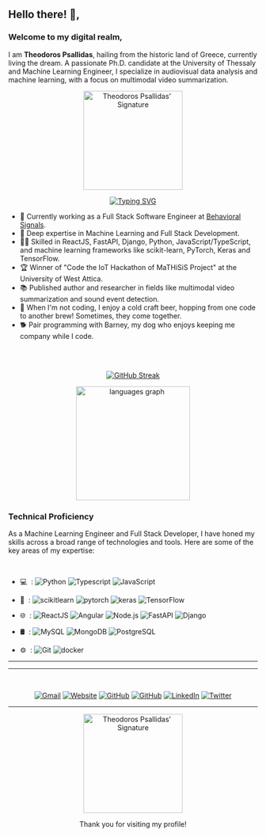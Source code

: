 ## Hello there! 👋,

### Welcome to my digital realm,

I am **Theodoros Psallidas**, hailing from the historic land of Greece, currently living the dream. A passionate Ph.D. candidate at the University of Thessaly and Machine Learning Engineer, I specialize in audiovisual data analysis and machine learning, with a focus on multimodal video summarization.


<div align="center">
    <img src="https://theopsall.github.io/tpsallidas/assets/signature_white-f352c47c.svg" alt="Theodoros Psallidas' Signature" width="200"/>
</div>

<div align="center">

[![Typing SVG](https://readme-typing-svg.demolab.com?font=Fira+Code&pause=1000&random=false&width=435&lines=Full+Stack+Software+Developer;Machine+Learning+Engineer)](https://git.io/typing-svg)

</div>

- 🔭 Currently working as a Full Stack Software Engineer at [Behavioral Signals](https://behavioralsignals.com/).
- 🌱 Deep expertise in Machine Learning and Full Stack Development.
- 👨‍💻 Skilled in ReactJS, FastAPI, Django, Python, JavaScript/TypeScript, and machine learning frameworks like scikit-learn, PyTorch, Keras and TensorFlow.
- 🏆 Winner of "Code the IoT Hackathon of MaTHiSiS Project" at the University of West Attica.
- 📚 Published author and researcher in fields like multimodal video summarization and sound event detection.
- 🍺 When I'm not coding, I enjoy a cold craft beer, hopping from one code to another brew! Sometimes, they come together.
- 🐕 Pair programming with Barney, my dog who enjoys keeping me company while I code.

</br></br>

<div align="center">

[![GitHub Streak](https://streak-stats.demolab.com?user=theopsall&theme=tokyonight&hide_border=true&border_radius=20&date_format=j%20M%5B%20Y%5D&mode=weekly)](https://git.io/streak-stats)

<img src="https://github-readme-stats.vercel.app/api/top-langs?username=theopsall&locale=en&hide_title=false&layout=compact&card_width=350&langs_count=5&border_radius=20&theme=tokyonight&hide_border=true&order=2" height="230" alt="languages graph"  />
</div>

### Technical Proficiency

As a Machine Learning Engineer and Full Stack Developer, I have honed my skills across a broad range of technologies and tools. Here are some of the key areas of my expertise:

<br/>

- 💻 &nbsp;:
  ![Python](https://img.shields.io/badge/-Python-333333?style=flat&logo=python) 
  ![Typescript](https://img.shields.io/badge/-Typescript-333333?style=flat&logo=typescript) 
  ![JavaScript](https://img.shields.io/badge/-JavaScript-333333?style=flat&logo=javascript)

- 🧠 &nbsp;:
  ![scikitlearn](https://img.shields.io/badge/-scikitlearn-333333?style=flat&logo=scikitlearn)
  ![pytorch](https://img.shields.io/badge/-PyTorch-333333?style=flat&logo=pytorch)
  ![keras](https://img.shields.io/badge/-Keras-333333?style=flat&logo=keras&logoColor=red)
  ![TensorFlow](https://img.shields.io/badge/-TensorFlow-333333?style=flat&logo=tensorflow)

- 🌐 &nbsp;:
  ![ReactJS](https://img.shields.io/badge/-ReactJS-333333?style=flat&logo=react)
  ![Angular](https://img.shields.io/badge/-Angular-333333?style=flat&logo=angular&logoColor=red)
  ![Node.js](https://img.shields.io/badge/-Node.js-333333?style=flat&logo=nodedotjs)
  ![FastAPI](https://img.shields.io/badge/-FastAPI-333333?style=flat&logo=fastapi)
  ![Django](https://img.shields.io/badge/-Django-333333?style=flat&logo=django)

- 🛢 &nbsp;: 
  ![MySQL](https://img.shields.io/badge/-MySQL-333333?style=flat&logo=mysql)
  ![MongoDB](https://img.shields.io/badge/-MongoDB-333333?style=flat&logo=mongodb)
  ![PostgreSQL](https://img.shields.io/badge/-PostgreSQL-333333?style=flat&logo=postgresql)

- ⚙️ &nbsp;:
  ![Git](https://img.shields.io/badge/-Git-333333?style=flat&logo=git) ![docker](https://img.shields.io/badge/-Docker-333333?style=flat&logo=docker)

---

<!-- <h3 align="center">
    Now Playing — Spotify 🎧
</h3>
<p align="center">
    <a href="https://spotify-github-profile.vercel.app/api/view?uid=31l2gu2jkevdhgpsfugduxpmuib4&redirect=true">
        <img src="https://spotify-github-profile.vercel.app/api/view?uid=31l2gu2jkevdhgpsfugduxpmuib4&cover_image=true&theme=novatorem&show_offline=false&background_color=121212&interchange=true&bar_color=53b14f&bar_color_cover=true"/>
    </a>
</p> -->

---

</br>
<p align="center">
    <a href="mailto:theopsall@gmail.com" target="_blank"><img alt="Gmail" src="https://img.shields.io/badge/Gmail-D14836?style=for-the-badge&logo=gmail&logoColor=white" /></a>
    <a href="https://theopsall.github.io/tpsallidas/" target="_blank"><img alt="Website" src="https://img.shields.io/badge/Website-000000?style=for-the-badge&logo=About.me&logoColor=white" /></a>
    <a href="https://github.com/theopsall" target="_blank"><img alt="GitHub" src="https://img.shields.io/badge/GitHub-100000?style=for-the-badge&logo=github&logoColor=white" /></a>
    <a href="https://scholar.google.com/citations?user=478yYkIAAAAJ" target="_blank"><img alt="GitHub" src="https://img.shields.io/badge/googlescholar-100000?style=for-the-badge&logo=googlescholar&logoColor=white" /></a>
    <a href="https://www.linkedin.com/in/tpsallidas/" target="_blank"><img alt="LinkedIn" src="https://img.shields.io/badge/LinkedIn-0077B5?style=for-the-badge&logo=linkedin&logoColor=white" /></a>
    <a href="https://twitter.com/TheoPsallidas" target="_blank"><img alt="Twitter" src="https://img.shields.io/badge/Twitter-1DA1F2?style=for-the-badge&logo=twitter&logoColor=white" /></a>
</p>

---

<p align="center">
    <img src="https://theopsall.github.io/tpsallidas/assets/signature_white-f352c47c.svg" alt="Theodoros Psallidas' Signature" width="200"/>
</p>
<p align="center">
Thank you for visiting my profile!
</p>
<!-- ![HTML5](https://img.shields.io/badge/-HTML5-333333?style=flat&logo=html5)
![CSS3](https://img.shields.io/badge/-CSS3-333333?style=flat&logo=css3)
![Bootstrap](https://img.shields.io/badge/-Bootstrap-333333?style=flat&logo=bootstrap)
![Material-UI](https://img.shields.io/badge/-Material_UI-333333?style=flat&logo=mui)
![Antd](https://img.shields.io/badge/-Antd-333333?style=flat&logo=antdesign) -->
